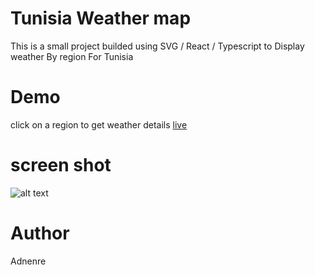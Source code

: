 # Tunisia Weather map

This is a small project builded using SVG / React / Typescript to Display weather By region For Tunisia

# Demo

click on a region to get weather details [live](https://adnenre.github.io/tunisia_weather_map/)

# screen shot

![alt text](https://github.com/adnenre/tunisia_weather_map/tunisia_weather_map.gif)

# Author

Adnenre
